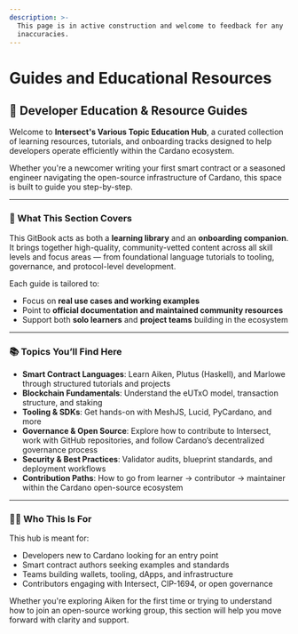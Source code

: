 ```yaml
---
description: >-
  This page is in active construction and welcome to feedback for any
  inaccuracies.
---
```


# Guides and Educational Resources

## 🧠 Developer Education & Resource Guides

Welcome to **Intersect's Various Topic Education Hub**, a curated collection of learning resources, tutorials, and onboarding tracks designed to help developers operate efficiently within the Cardano ecosystem.

Whether you're a newcomer writing your first smart contract or a seasoned engineer navigating the open-source infrastructure of Cardano, this space is built to guide you step-by-step.

***

### 🎯 What This Section Covers

This GitBook acts as both a **learning library** and an **onboarding companion**. It brings together high-quality, community-vetted content across all skill levels and focus areas — from foundational language tutorials to tooling, governance, and protocol-level development.

Each guide is tailored to:

* Focus on **real use cases and working examples**
* Point to **official documentation and maintained community resources**
* Support both **solo learners** and **project teams** building in the ecosystem

***

### 📚 Topics You’ll Find Here

* **Smart Contract Languages**: Learn Aiken, Plutus (Haskell), and Marlowe through structured tutorials and projects
* **Blockchain Fundamentals**: Understand the eUTxO model, transaction structure, and staking
* **Tooling & SDKs**: Get hands-on with MeshJS, Lucid, PyCardano, and more
* **Governance & Open Source**: Explore how to contribute to Intersect, work with GitHub repositories, and follow Cardano’s decentralized governance process
* **Security & Best Practices**: Validator audits, blueprint standards, and deployment workflows
* **Contribution Paths**: How to go from learner → contributor → maintainer within the Cardano open-source ecosystem

***

### 🧑‍💻 Who This Is For

This hub is meant for:

* Developers new to Cardano looking for an entry point
* Smart contract authors seeking examples and standards
* Teams building wallets, tooling, dApps, and infrastructure
* Contributors engaging with Intersect, CIP-1694, or open governance

Whether you're exploring Aiken for the first time or trying to understand how to join an open-source working group, this section will help you move forward with clarity and support.
